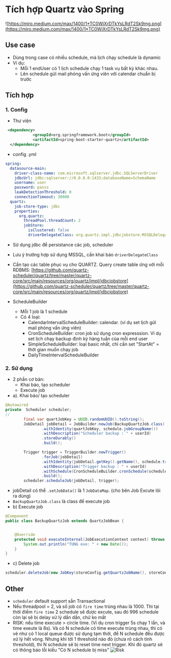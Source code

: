 # Tích hợp Quartz vào Spring
![https://miro.medium.com/max/1400/1*TC0WiXrDTkYsLRdT2Sk9mg.png](https://miro.medium.com/max/1400/1*TC0WiXrDTkYsLRdT2Sk9mg.png)
## Use case
- Dùng trong case có nhiều schedule, mà lịch chạy schedule là dynamic
- Ví dụ:
    - Mỗi 1 endUser có  1 lịch schedule chạy 1 task vụ bất kỳ khác nhau. 
    - Lên schedule gửi mail phỏng vấn ứng viên với calendar chuẩn bị trước
## Tích hợp
### 1. Config
- Thư viện
```xml
 <dependency>
            <groupId>org.springframework.boot</groupId>
            <artifactId>spring-boot-starter-quartz</artifactId>
  </dependency>
```
- config .yml
```yml
spring:
  datasource-main:
    driver-class-name: com.microsoft.sqlserver.jdbc.SQLServerDriver
    jdbcUrl: jdbc:sqlserver://0.0.0.0:1433;databaseName=SchemaName
    username: user
    password: passs
    leakDetectionThreshold: 0
    connectionTimeout: 30000
  quartz:
    job-store-type: jdbc
    properties:
      org.quartz:
        threadPool.threadCount: 2
        jobStore:
          isClustered: false
          driverDelegateClass: org.quartz.impl.jdbcjobstore.MSSQLDelegate
```
- Sử dụng jdbc để persistance các job, scheduler
- Lưu ý trường hợp sử dụng MSSQL, cần khai báo `driverDelegateClass`
- Cần tạo các table phục vụ cho QUARTZ. Query create table ứng với mỗi RDBMS: [https://github.com/quartz-scheduler/quartz/tree/master/quartz-core/src/main/resources/org/quartz/impl/jdbcjobstore](https://github.com/quartz-scheduler/quartz/tree/master/quartz-core/src/main/resources/org/quartz/impl/jdbcjobstore)

- ScheduleBuilder
    - Mỗi 1 job là 1 schedule
    - Có 4 loại:
        - CalendarIntervalScheduleBuilder: calendar. (ví dụ set lịch gửi mail phỏng vấn ứng viên)
        - CronScheduleBuilder: cron job sử dụng cron expresssion. Ví dụ set lịch chạy backup định kỳ hàng tuần của mỗi end user
        - SimpleScheduleBuilder: loại basic nhất, chỉ cần set "StartAt" = thời gian muốn chạy job
        - DailyTimeIntervalScheduleBuilder

### 2. Sử dụng
- 2 phần cơ bản:
    - Khai báo, tạo scheduler
    - Execute job 
- a). Khai báo/ tạo scheduler
```java
@Autowired
private  Scheduler scheduler;
//
        final var quartJobKey = UUID.randomUUID().toString();
        JobDetail jobDetail = JobBuilder.newJob(BackupQuartzJob.class)
                .withIdentity(quartJobKey, schedule.jobGroupName())
                .withDescription("Scheduler backup : " + userId)
                .storeDurably()
                .build();

        Trigger trigger = TriggerBuilder.newTrigger()
                .forJob(jobDetail)
                .withIdentity(jobDetail.getKey().getName(), schedule.triggerGroupName())
                .withDescription("Trigger backup : " + userId)
                .withSchedule(CronScheduleBuilder.cronSchedule(schedule.cronExpression()))
                .build();
        scheduler.scheduleJob(jobDetail, trigger);
```
- jobDetail có thể `.setJobData()` là 1 `JobDataMap`. (cho bên Job Excute lôi ra dùng)
- `BackupQuartzJob.class` là class để execute job
- b) Execute job 
```java
@Component
public class BackupQuartzJob extends QuartzJobBean {


    @Override
    protected void executeInternal(JobExecutionContext context) throws JobExecutionException {
        System.out.println("TUNG exe: " + new Date());
    }
}
```
- c) Delete job
```java
scheduler.deleteJob(new JobKey(storeConfig.getQuartzJobName(), storeConfig.getQuartzJobGroup()));
```
## Other
- `scheduler` default support sẵn Transactional
- Nếu threadpool = 2, và số job có `fire time` trùng nhau là 1000. Thì tại thời điểm `fire time` 2 schedule sẽ được excute, sau đó 996 schedule còn lại sẽ bị delay xử lý dần dần, chứ ko mất
- RISK: nếu time execute > circle time. (Ví dụ cron trigger 5s chạy 1 lần, và time exeute là 8s). Và có N schedule có time execute trùng nhau, thì có vẻ như có 1 local queue được sử dụng tạm thời, để N schedule đều được xử lý hết vòng. Nhưng khi tới 1 threshold nào đó (chưa rõ cách tính threshold), thì N schedule sẽ bị reset time next trigger. Khi  đó quartz sẽ có thông báo lỗi kiểu "Có N schedule bị miss"
![Risk](https://tungexplorer.s3.ap-southeast-1.amazonaws.com/java/QuartzRisk.PNG)
